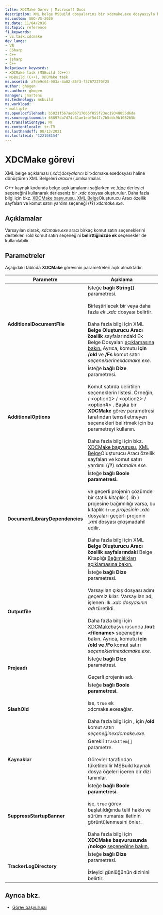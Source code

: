 ```yaml
---
title: XDCMake Görev | Microsoft Docs
description: XML belge MSBuild dosyalarını bir xdcmake.exe dosyasıyla bir alan haline dönüştüren XML Belgeleri araç xdcmake.exe XDCMake görevini nasıl .xml öğrenin.
ms.custom: SEO-VS-2020
ms.date: 11/04/2016
ms.topic: reference
f1_keywords:
- vc.task.xdcmake
dev_langs:
- VB
- CSharp
- C++
- jsharp
- C++
helpviewer_keywords:
- XDCMake task (MSBuild (C++))
- MSBuild (C++), XDCMake task
ms.assetid: a7de9c64-903a-4a02-85f3-f37672270f25
author: ghogen
ms.author: ghogen
manager: jmartens
ms.technology: msbuild
ms.workload:
- multiple
ms.openlocfilehash: b5821f567ae06717665f055f23ec19348855d6da
ms.sourcegitcommit: 68897da7d74c31ae1ebf5d47c7b5ddc9b108265b
ms.translationtype: MT
ms.contentlocale: tr-TR
ms.lasthandoff: 08/13/2021
ms.locfileid: "122108154"
---
```

# <a name="xdcmake-task"></a>XDCMake görevi

XML belge açıklaması (*.xdc*)*dosyalarını* birxdcmake.exedosyası haline dönüştüren XML Belgeleri *aracını* (.xmlsarmalar.

 C++ kaynak kodunda belge açıklamalarını sağlarken ve [/doc](/cpp/build/reference/doc-process-documentation-comments-c-cpp) derleyici seçeneğini kullanarak derleseniz bir *.xdc* dosyası oluşturulur. Daha fazla bilgi için bkz. [XDCMake başvurusu,](/cpp/build/reference/xdcmake-reference) [XML Belge](/cpp/build/reference/xml-document-generator-tool-property-pages)Oluşturucu Aracı özellik sayfaları ve komut satırı yardım seçeneği (**/?**) *xdcmake.exe.*

## <a name="remarks"></a>Açıklamalar

 Varsayılan olarak, *xdcmake.exe* aracı birkaç komut satırı seçeneklerini destekler. /old komut satırı seçeneğini **belirttiğinizde ek** seçenekler de kullanılabilir.

## <a name="parameters"></a>Parametreler

 Aşağıdaki tabloda **XDCMake** görevinin parametreleri açık almaktadır.

|Parametre|Açıklama|
|---------------|-----------------|
|**AdditionalDocumentFile**|İsteğe **bağlı String[]** parametresi.<br /><br /> Birleştirilecek bir veya daha fazla *ek .xdc* dosyası belirtir.<br /><br /> Daha fazla bilgi için XML **Belge Oluşturucu Aracı özellik** sayfalarındaki Ek Belge Dosyaları [açıklamasına bakın.](/cpp/build/reference/xml-document-generator-tool-property-pages) Ayrıca, komutu **için /old** ve **/Fs** komut satırı *seçeneklerinexdcmake.exe.*|
|**AdditionalOptions**|İsteğe **bağlı Dize** parametresi.<br /><br /> Komut satırda belirtilen seçeneklerin listesi. Örneğin, / \<option1>  / \<option2>  / \<option#> . Başka bir **XDCMake** görev parametresi tarafından temsil etmeyen seçenekleri belirtmek için bu parametreyi kullanın.<br /><br /> Daha fazla bilgi için bkz. [XDCMake başvurusu,](/cpp/build/reference/xdcmake-reference) [XML Belge](/cpp/build/reference/xml-document-generator-tool-property-pages)Oluşturucu Aracı özellik sayfaları ve komut satırı yardımı (**/?**) *xdcmake.exe.*|
|**DocumentLibraryDependencies**|İsteğe **bağlı Boole parametresi.**<br /><br /> ve geçerli projenin çözümde bir statik kitaplık ( .lib ) projesine bağımlılığı varsa, bu kitaplık `true` *projesinin .xdc* dosyaları geçerli projenin *.xml* dosyası çıkışınadahil edilir.<br /><br /> Daha fazla bilgi için XML **Belge Oluşturucu Aracı özellik sayfalarındaki** Belge Kitaplığı [Bağımlılıkları açıklamasına bakın.](/cpp/build/reference/xml-document-generator-tool-property-pages)|
|**Outputfile**|İsteğe **bağlı Dize** parametresi.<br /><br /> Varsayılan çıkış dosyası adını geçersiz kılar. Varsayılan ad, işlenen ilk *.xdc dosyasının adı* türetildi.<br /><br /> Daha fazla bilgi için [XDCMake](/cpp/build/reference/xdcmake-reference)başvurusunda **/out: \<filename>** seçeneğine bakın. Ayrıca, komutu **için /old** **ve /Fo** komut satırı *seçeneklerinexdcmake.exe.*|
|**Projeadı**|İsteğe **bağlı Dize** parametresi.<br /><br /> Geçerli projenin adı.|
|**SlashOld**|İsteğe **bağlı Boole parametresi.**<br /><br /> ise, `true` ek xdcmake.exesağlar.<br /><br /> Daha fazla bilgi için , için **/old** komut satırı *seçeneğinexdcmake.exe.*|
|**Kaynaklar**|Gerekli `ITaskItem[]` parametre.<br /><br /> Görevler tarafından tüketilebilir MSBuild kaynak dosya öğeleri içeren bir dizi tanımlar.|
|**SuppressStartupBanner**|İsteğe **bağlı Boole parametresi.**<br /><br /> ise, `true` görev başlatıldığında telif hakkı ve sürüm numarası iletinin görüntülenmesini önler.<br /><br /> Daha fazla bilgi için **XDCMake başvurusunda /nologo** [seçeneğine bakın.](/cpp/build/reference/xdcmake-reference)|
|**TrackerLogDirectory**|İsteğe **bağlı Dize** parametresi.<br /><br /> İzleyici günlüğünün dizinini belirtir.|

## <a name="see-also"></a>Ayrıca bkz.

- [Görev başvurusu](../msbuild/msbuild-task-reference.md)